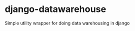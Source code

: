 django-datawarehouse
====================

Simple utility wrapper for doing data warehousing in django